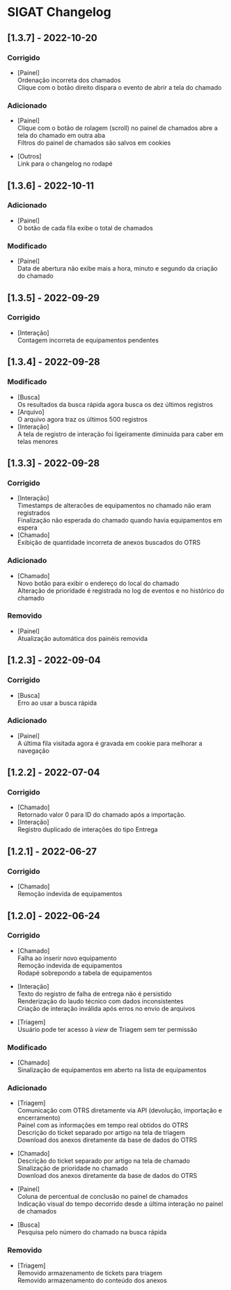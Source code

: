 # SIGAT Changelog

## [1.3.7] - 2022-10-20

### Corrigido

- [Painel]\
Ordenação incorreta dos chamados \
Clique com o botão direito dispara o evento de abrir a tela do chamado

### Adicionado

- [Painel]\
Clique com o botão de rolagem (scroll) no painel de chamados abre a tela do chamado em
outra aba\
Filtros do painel de chamados são salvos em cookies

- [Outros]\
Link para o changelog no rodapé

## [1.3.6] - 2022-10-11

### Adicionado

- [Painel]\
O botão de cada fila exibe o total de chamados

### Modificado

- [Painel]\
Data de abertura não exibe mais a hora, minuto e segundo da criação do chamado

## [1.3.5] - 2022-09-29

### Corrigido

- [Interação]\
Contagem incorreta de equipamentos pendentes

## [1.3.4] - 2022-09-28

### Modificado
- [Busca]\
Os resultados da busca rápida agora busca os dez últimos registros
- [Arquivo]\
O arquivo agora traz os últimos 500 registros
- [Interação]\
A tela de registro de interação foi ligeiramente diminuída para caber em telas menores

## [1.3.3] - 2022-09-28

### Corrigido
- [Interação]\
Timestamps de alteracões de equipamentos no chamado não eram registrados\
Finalização não esperada do chamado quando havia equipamentos em espera
- [Chamado]\
Exibição de quantidade incorreta de anexos buscados do OTRS

### Adicionado
- [Chamado]\
Novo botão para exibir o endereço do local do chamado\
Alteração de prioridade é registrada no log de eventos e no histórico do chamado

### Removido
- [Painel]\
Atualização automática dos painéis removida

## [1.2.3] - 2022-09-04

### Corrigido
- [Busca]\
Erro ao usar a busca rápida

### Adicionado
- [Painel]\
A última fila visitada agora é gravada em cookie para melhorar a navegação

## [1.2.2] - 2022-07-04

### Corrigido
- [Chamado]\
Retornado valor 0 para ID do chamado após a importação.
- [Interação]\
Registro duplicado de interações do tipo Entrega

## [1.2.1] - 2022-06-27

### Corrigido
- [Chamado]\
Remoção indevida de equipamentos

## [1.2.0] - 2022-06-24

### Corrigido
- [Chamado]\
Falha ao inserir novo equipamento\
Remoção indevida de equipamentos\
Rodapé sobrepondo a tabela de equipamentos

- [Interação]\
Texto do registro de falha de entrega não é persistido\
Renderização do laudo técnico com dados inconsistentes\
Criação de interação inválida após erros no envio de arquivos

- [Triagem]\
Usuário pode ter acesso à *view* de Triagem sem ter permissão

### Modificado
- [Chamado]\
Sinalização de equipamentos em aberto na lista de equipamentos

### Adicionado
- [Triagem]\
Comunicação com OTRS diretamente via API (devolução, importação e encerramento)\
Painel com as informações em tempo real obtidos do OTRS\
Descrição do ticket separado por artigo na tela de triagem\
Download dos anexos diretamente da base de dados do OTRS

- [Chamado] \
Descrição do ticket separado por artigo na tela de chamado\
Sinalização de prioridade no chamado\
Download dos anexos diretamente da base de dados do OTRS

- [Painel]\
Coluna de percentual de conclusão no painel de chamados\
Indicação visual do tempo decorrido desde a última interação no painel de chamados

- [Busca]\
Pesquisa pelo número do chamado na busca rápida

### Removido
- [Triagem]\
Removido armazenamento de tickets para triagem\
Removido armazenamento do conteúdo dos anexos

